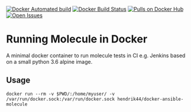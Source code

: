 [![Docker Automated build](https://img.shields.io/docker/automated/hendrik44/docker-ansible-molecule.svg)](https://github.com/Hendrik44/docker-ansible-molecule) [![Docker Build Status](https://img.shields.io/docker/build/hendrik44/docker-ansible-molecule.svg)](https://github.com/Hendrik44/docker-ansible-molecule) [![Pulls on Docker Hub](https://img.shields.io/docker/pulls/hendrik44/docker-ansible-molecule.svg)](https://hub.docker.com/r/Hendrik44/docker-ansible-molecule) [![Open Issues](https://img.shields.io/github/issues/hendrik44/docker-ansible-molecule.svg)](https://github.com/Hendrik44/docker-ansible-molecule)

# Running Molecule in Docker
A minimal docker container to run molecule tests in CI e.g. Jenkins based on a small python 3.6 alpine image.

## Usage
`docker run --rm -v $PWD/:/home/myuser/ -v /var/run/docker.sock:/var/run/docker.sock hendrik44/docker-ansible-molecule`

